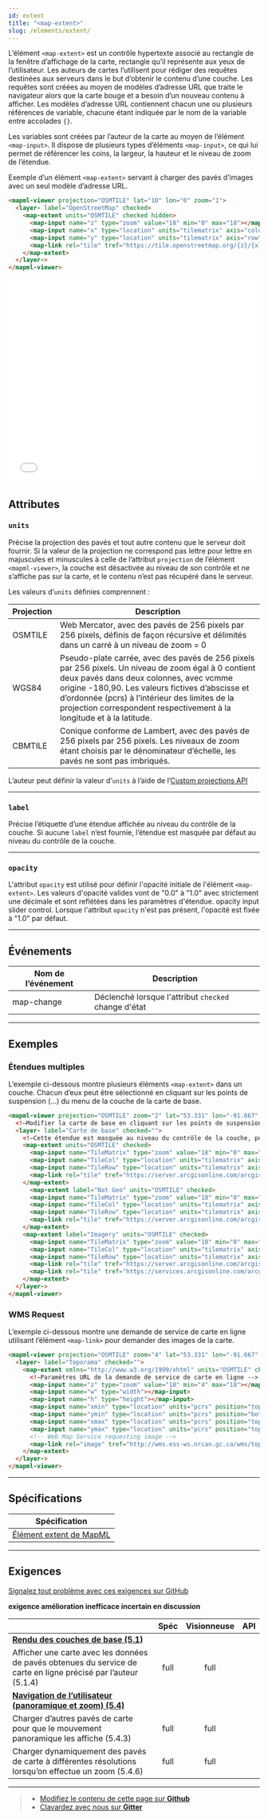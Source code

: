 ```yaml
---
id: extent
title: "<map-extent>"
slug: /elements/extent/
---
```


L’élément `<map-extent>` est un contrôle hypertexte associé au rectangle de la fenêtre d’affichage de la carte, rectangle qu’il représente aux yeux de l’utilisateur. Les auteurs de cartes l’utilisent pour rédiger des requêtes destinées aux serveurs dans le but d’obtenir le contenu d’une couche. Les requêtes sont créées au moyen de modèles d’adresse URL que traite le navigateur alors que la carte bouge et a besoin d’un nouveau contenu à afficher. Les modèles d’adresse URL contiennent chacun une ou plusieurs références de variable, chacune étant indiquée par le nom de la variable entre accolades `{}`.

Les variables sont créées par l’auteur de la carte au moyen de l’élément `<map-input>`. Il dispose de plusieurs types d’éléments `<map-input>`, ce qui lui permet de référencer les coins, la largeur, la hauteur et le niveau de zoom de l’étendue.

Exemple d’un élément `<map-extent>` servant à charger des pavés d’images avec un seul modèle d’adresse URL.

```html
<mapml-viewer projection="OSMTILE" lat="10" lon="0" zoom="1">
  <layer- label="OpenStreetMap" checked>
    <map-extent units="OSMTILE" checked hidden>
      <map-input name="z" type="zoom" value="18" min="0" max="18"></map-input>
      <map-input name="x" type="location" units="tilematrix" axis="column" min="0" max="262144"></map-input>
      <map-input name="y" type="location" units="tilematrix" axis="row" min="0" max="262144"></map-input>
      <map-link rel="tile" tref="https://tile.openstreetmap.org/{z}/{x}/{y}.png"></map-link>
    </map-extent>
  </layer->
</mapml-viewer>
```

<iframe src="../../../demo/extent-demo/" title="MapML Demo" height="410" width="100%" scrolling="no" frameBorder="0"></iframe>

## Attributes

### `units`

Précise la projection des pavés et tout autre contenu que le serveur doit fournir. Si la valeur de la projection ne correspond pas lettre pour lettre en majuscules et minuscules à celle de l’attribut `projection` de l’élément `<mapml-viewer>`, la couche est désactivée au niveau de son contrôle et ne s’affiche pas sur la carte, et le contenu n’est pas récupéré dans le serveur.

Les valeurs d’`units` définies comprennent :

| Projection     	| Description                                          	|
|--------------	|--------------------------------------------------------	|
| OSMTILE       | Web Mercator, avec des pavés de 256 pixels par 256 pixels, définis de façon récursive et délimités dans un carré à un niveau de zoom = 0|
| WGS84         | Pseudo-plate carrée, avec des pavés de 256 pixels par 256 pixels. Un niveau de zoom égal à 0 contient deux pavés dans deux colonnes, avec vcmme origine -180,90. Les valeurs fictives d’abscisse et d’ordonnée (pcrs) à l’intérieur des limites de la projection correspondent respectivement à la longitude et à la latitude. |
| CBMTILE       | Conique conforme de Lambert, avec des pavés de 256 pixels par 256 pixels. Les niveaux de zoom étant choisis par le dénominateur d’échelle, les pavés ne sont pas imbriqués.|

L’auteur peut définir la valeur d’`units` à l’aide de l’[Custom projections API](../../api/mapml-viewer-api/#definecustomprojectionoptions)

---

### `label`

Précise l’étiquette d’une étendue affichée au niveau du contrôle de la couche. Si aucune `label` n’est fournie, l’étendue est masquée par défaut au niveau du contrôle de la couche.

---

### `opacity`

L'attribut `opacity` est utilisé pour définir l'opacité initiale de l'élément `<map-extent>`.
Les valeurs d'opacité valides vont de "0.0" à "1.0" avec strictement une décimale et sont reflétées dans les paramètres d'étendue.
opacity input slider control. Lorsque l'attribut `opacity` n'est pas présent, l'opacité est fixée à "1.0" par défaut.

---

## Événements

| Nom de l’événement    | Description                                             |
|--------------	|--------------------------------------------------------	|
| map-change    | Déclenché lorsque l'attribut `checked` change d'état              |

---

## Exemples

### Étendues multiples

L’exemple ci-dessous montre plusieurs éléments `<map-extent>` dans un couche. Chacun d’eux peut être sélectionné en cliquant sur les points de suspension (…) du menu de la couche de la carte de base.

```html
<mapml-viewer projection="OSMTILE" zoom="2" lat="53.331" lon="-91.667" controls>
  <!—Modifier la carte de base en cliquant sur les points de suspension (…) de la couche de la carte de base -->
  <layer- label="Carte de base" checked="">
    <!—Cette étendue est masquée au niveau du contrôle de la couche, puisqu’aucune étiquette n’est fournie -->
    <map-extent units="OSMTILE" checked>
      <map-input name="TileMatrix" type="zoom" value="18" min="0" max="18"></map-input>
      <map-input name="TileCol" type="location" units="tilematrix" axis="column" min="0" max="262144"></map-input>
      <map-input name="TileRow" type="location" units="tilematrix" axis="row" min="0" max="262144"></map-input>
      <map-link rel="tile" tref="https://server.arcgisonline.com/arcgis/rest/services/World_Imagery/MapServer/WMTS/tile/1.0.0/World_Imagery/default/default028mm/{TileMatrix}/{TileRow}/{TileCol}.jpg"></map-link>
    </map-extent>
      <map-extent label="Nat Geo" units="OSMTILE" checked>
      <map-input name="TileMatrix" type="zoom" value="18" min="0" max="18"></map-input>
      <map-input name="TileCol" type="location" units="tilematrix" axis="column" min="0" max="262144"></map-input>
      <map-input name="TileRow" type="location" units="tilematrix" axis="row" min="0" max="262144"></map-input>
      <map-link rel="tile" tref="https://server.arcgisonline.com/arcgis/rest/services/NatGeo_World_Map/MapServer/WMTS/tile/1.0.0/NatGeo_World_Map/default/default028mm/{TileMatrix}/{TileRow}/{TileCol}.jpg"></map-link>
    </map-extent>
    <map-extent label="Imagery" units="OSMTILE" checked>
      <map-input name="TileMatrix" type="zoom" value="18" min="0" max="18"></map-input>
      <map-input name="TileCol" type="location" units="tilematrix" axis="column" min="0" max="262144"></map-input>
      <map-input name="TileRow" type="location" units="tilematrix" axis="row" min="0" max="262144"></map-input>
      <map-link rel="tile" tref="https://server.arcgisonline.com/arcgis/rest/services/World_Imagery/MapServer/WMTS/tile/1.0.0/World_Imagery/default/default028mm/{TileMatrix}/{TileRow}/{TileCol}.jpg"></map-link>
      <map-link rel="tile" tref="https://services.arcgisonline.com/arcgis/rest/services/Reference/World_Boundaries_and_Places/MapServer/WMTS/tile/1.0.0/Reference_World_Boundaries_and_Places/default/default028mm/{TileMatrix}/{TileRow}/{TileCol}.png"></map-link>
    </map-extent>
  </layer->
</mapml-viewer>
```

### WMS Request

L’exemple ci-dessous montre une demande de service de carte en ligne utilisant l’élément `<map-link>` pour demander des images de la carte.

```html
<mapml-viewer projection="OSMTILE" zoom="4" lat="53.331" lon="-91.667" controls>
  <layer- label="Toporama" checked="">
    <map-extent xmlns="http://www.w3.org/1999/xhtml" units="OSMTILE" checked>
      <!—Paramètres URL de la demande de service de carte en ligne -->
      <map-input name="z" type="zoom" value="18" min="4" max="18"></map-input>
      <map-input name="w" type="width"></map-input>
      <map-input name="h" type="height"></map-input>
      <map-input name="xmin" type="location" units="pcrs" position="top-left" axis="easting" min="-2.003750834E7" max="2.003750834E7"></map-input>
      <map-input name="ymin" type="location" units="pcrs" position="bottom-left" axis="northing" min="-2.003750834E7" max="2.003750834E7"></map-input>
      <map-input name="xmax" type="location" units="pcrs" position="top-right" axis="easting" min="-2.003750834E7" max="2.003750834E7"></map-input>
      <map-input name="ymax" type="location" units="pcrs" position="top-left" axis="northing" min="-2.003750834E7" max="2.003750834E7"></map-input>
      <!-- Web Map Service requesting image -->
      <map-link rel="image" tref="http://wms.ess-ws.nrcan.gc.ca/wms/toporama_en?SERVICE=WMS&amp;REQUEST=GetMap&amp;FORMAT=image/jpeg&amp;TRANSPARENT=FALSE&amp;STYLES=&amp;VERSION=1.3.0&amp;LAYERS=WMS-Toporama&amp;WIDTH={w}&amp;HEIGHT={h}&amp;CRS=EPSG:3857&amp;BBOX={xmin},{ymin},{xmax},{ymax}&amp;m4h=t"></map-link>
    </map-extent>
  </layer->
</mapml-viewer>
```

---

## Spécifications

| Spécification                                                |
|--------------------------------------------------------------|
| [Élément extent de MapML](https://maps4html.org/MapML/spec/#the-extent-element-0) |

---

## Exigences

[Signalez tout problème avec ces exigences sur GitHub](https://github.com/Maps4HTML/HTML-Map-Element-UseCases-Requirements/issues/new?title=-SUMMARIZE+THE+PROBLEM-&body=-DESCRIBE+THE+PROBLEM-)

<p><b><span class="requirement">exigence</span>
<span class="enhancement">amélioration</span>
<span class="impractical">inefficace</span>
<span class="undecided">incertain</span>
<span class="discussion">en discussion</span></b></p>

|  | Spéc | Visionneuse | API |
|:---------------------------------------------------------------------------------|:------: |:-----: |:---: |
| [**Rendu des couches de base (5.1)**](https://maps4html.org/HTML-Map-Element-UseCases-Requirements/#map-viewers-capabilities-rendering) |  |  |  |
| <div class="requirement">Afficher une carte avec les données de pavés obtenues du service de carte en ligne précisé par l’auteur (5.1.4)</div> | full | full |  |
| [**Navigation de l’utilisateur (panoramique et zoom) (5.4)**](https://maps4html.org/HTML-Map-Element-UseCases-Requirements/#map-viewers-capabilities-user-navigation) |  |  |  |
| <div class="undecided">Charger d’autres pavés de carte pour que le mouvement panoramique les affiche (5.4.3)</div> | full | full |  |
| <div class="discussion">Charger dynamiquement des pavés de carte à différentes résolutions lorsqu’on effectue un zoom (5.4.6)</div> | full | full |  |

---

> - [Modifiez le contenu de cette page sur **Github**](https://github.com/Maps4HTML/web-map-doc/edit/main/docs/elements/feature.md)
> - [Clavardez avec nous sur **Gitter**](https://gitter.im/Maps4HTML/chat)
